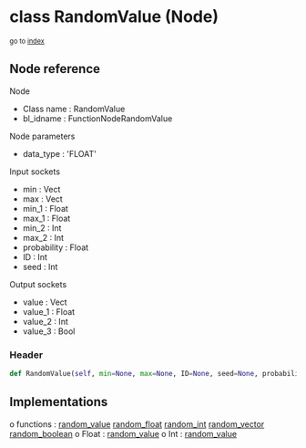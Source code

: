# class RandomValue (Node)

<sub>go to [index](/docs/index.md)</sub>

## Node reference

Node
 - Class name : RandomValue
 - bl_idname : FunctionNodeRandomValue

Node parameters
 - data_type : 'FLOAT'

Input sockets
 - min : Vect
 - max : Vect
 - min_1 : Float
 - max_1 : Float
 - min_2 : Int
 - max_2 : Int
 - probability : Float
 - ID : Int
 - seed : Int

Output sockets
 - value : Vect
 - value_1 : Float
 - value_2 : Int
 - value_3 : Bool

### Header

``` python
def RandomValue(self, min=None, max=None, ID=None, seed=None, probability=None, data_type='FLOAT', node_label=None, node_color=None):
```

## Implementations

o functions : [random_value](/docs/GeoNodes_classes/random_value.md) [random_float](/docs/GeoNodes_classes/random_float.md) [random_int](/docs/GeoNodes_classes/random_int.md) [random_vector](/docs/GeoNodes_classes/random_vector.md) [random_boolean](/docs/GeoNodes_classes/random_boolean.md)
o Float : [random_value](#random_value) 
o Int : [random_value](#random_value) 

